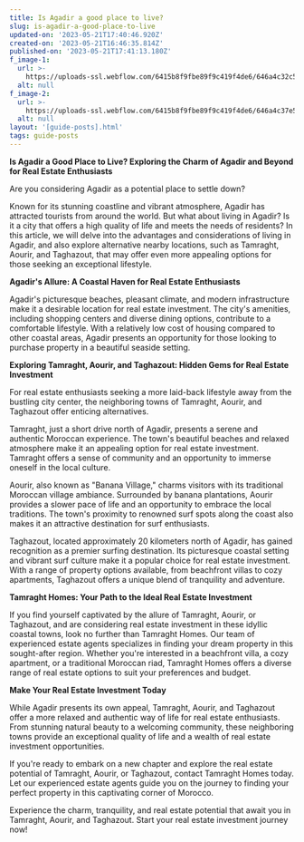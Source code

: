 ```yaml
---
title: Is Agadir a good place to live?
slug: is-agadir-a-good-place-to-live
updated-on: '2023-05-21T17:40:46.920Z'
created-on: '2023-05-21T16:46:35.814Z'
published-on: '2023-05-21T17:41:13.180Z'
f_image-1:
  url: >-
    https://uploads-ssl.webflow.com/6415b8f9fbe89f9c419f4de6/646a4c32c550b93445f1728d_dariusz-kanclerz-t-PqDe9O5k4-unsplash-min.jpg
  alt: null
f_image-2:
  url: >-
    https://uploads-ssl.webflow.com/6415b8f9fbe89f9c419f4de6/646a4c37e56849aa8accdf72_juli-kosolapova-20yI2q6gGkg-unsplash.jpg
  alt: null
layout: '[guide-posts].html'
tags: guide-posts
---
```


**Is Agadir a Good Place to Live? Exploring the Charm of Agadir and Beyond for Real Estate Enthusiasts**

Are you considering Agadir as a potential place to settle down?

Known for its stunning coastline and vibrant atmosphere, Agadir has attracted tourists from around the world. But what about living in Agadir? Is it a city that offers a high quality of life and meets the needs of residents? In this article, we will delve into the advantages and considerations of living in Agadir, and also explore alternative nearby locations, such as Tamraght, Aourir, and Taghazout, that may offer even more appealing options for those seeking an exceptional lifestyle.

**Agadir's Allure: A Coastal Haven for Real Estate Enthusiasts**

Agadir's picturesque beaches, pleasant climate, and modern infrastructure make it a desirable location for real estate investment. The city's amenities, including shopping centers and diverse dining options, contribute to a comfortable lifestyle. With a relatively low cost of housing compared to other coastal areas, Agadir presents an opportunity for those looking to purchase property in a beautiful seaside setting.

**Exploring Tamraght, Aourir, and Taghazout: Hidden Gems for Real Estate Investment**

For real estate enthusiasts seeking a more laid-back lifestyle away from the bustling city center, the neighboring towns of Tamraght, Aourir, and Taghazout offer enticing alternatives.

Tamraght, just a short drive north of Agadir, presents a serene and authentic Moroccan experience. The town's beautiful beaches and relaxed atmosphere make it an appealing option for real estate investment. Tamraght offers a sense of community and an opportunity to immerse oneself in the local culture.

Aourir, also known as "Banana Village," charms visitors with its traditional Moroccan village ambiance. Surrounded by banana plantations, Aourir provides a slower pace of life and an opportunity to embrace the local traditions. The town's proximity to renowned surf spots along the coast also makes it an attractive destination for surf enthusiasts.

Taghazout, located approximately 20 kilometers north of Agadir, has gained recognition as a premier surfing destination. Its picturesque coastal setting and vibrant surf culture make it a popular choice for real estate investment. With a range of property options available, from beachfront villas to cozy apartments, Taghazout offers a unique blend of tranquility and adventure.

**Tamraght Homes: Your Path to the Ideal Real Estate Investment**

If you find yourself captivated by the allure of Tamraght, Aourir, or Taghazout, and are considering real estate investment in these idyllic coastal towns, look no further than Tamraght Homes. Our team of experienced estate agents specializes in finding your dream property in this sought-after region. Whether you're interested in a beachfront villa, a cozy apartment, or a traditional Moroccan riad, Tamraght Homes offers a diverse range of real estate options to suit your preferences and budget.

**Make Your Real Estate Investment Today**

While Agadir presents its own appeal, Tamraght, Aourir, and Taghazout offer a more relaxed and authentic way of life for real estate enthusiasts. From stunning natural beauty to a welcoming community, these neighboring towns provide an exceptional quality of life and a wealth of real estate investment opportunities.

If you're ready to embark on a new chapter and explore the real estate potential of Tamraght, Aourir, or Taghazout, contact Tamraght Homes today. Let our experienced estate agents guide you on the journey to finding your perfect property in this captivating corner of Morocco.

Experience the charm, tranquility, and real estate potential that await you in Tamraght, Aourir, and Taghazout. Start your real estate investment journey now!

‍
